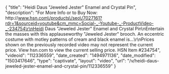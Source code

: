 {
    "title": "Heidi Daus \"Jeweled Jester\" Enamel and Crystal Pin",
    "description": "For More Info or to Buy Now: http:\/\/www.hsn.com\/products\/seo\/7027161?rdr=1&sourceid=youtube&cm_mmc=Social-_-Youtube-_-ProductVideo-_-234754\r\nHeidi Daus \"Jeweled Jester\" Enamel and Crystal Pin\nEntertain the masses with this applauseworthy \"Jeweled Jester\" brooch. An eccentric costume with motley patterns of cream and black enamel is...\r\nPrices shown on the previously recorded video may not represent the current price.  View hsn.com to view the current selling price. HSN Item #234754",
    "videoid": "112336559",
    "date_created": "1494971136",
    "date_modified": "1503417646",
    "type": "captivate",
    "layout": "video",
    "url": "\/v\/heidi-daus-jeweled-jester-enamel-and-crystal-pin\/112336559"
}